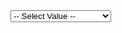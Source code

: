 
<select>
<option value="">-- Select Value --</option>
<option value="http://www.w3school.com.cn/tags/tag_option.asp">ATA Deployment Guide </option>
</select>

